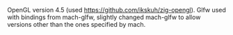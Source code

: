 OpenGL version 4.5 (used https://github.com/ikskuh/zig-opengl).
Glfw used with bindings from mach-glfw, slightly changed mach-glfw to allow versions other than the ones specified by mach.